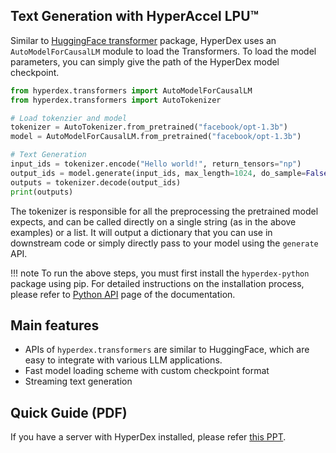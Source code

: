 
## Text Generation with HyperAccel LPU™

Similar to [HuggingFace transformer](https://huggingface.co/docs/transformers/index) package, HyperDex uses an `AutoModelForCausalLM` module to load the Transformers. To load the model parameters, you can simply give the path of the HyperDex model checkpoint.

```python linenums="1"
from hyperdex.transformers import AutoModelForCausalLM
from hyperdex.transformers import AutoTokenizer

# Load tokenzier and model
tokenizer = AutoTokenizer.from_pretrained("facebook/opt-1.3b")
model = AutoModelForCausalLM.from_pretrained("facebook/opt-1.3b")

# Text Generation
input_ids = tokenizer.encode("Hello world!", return_tensors="np")
output_ids = model.generate(input_ids, max_length=1024, do_sample=False)
outputs = tokenizer.decode(output_ids)
print(outputs)
```

The tokenizer is responsible for all the preprocessing the pretrained model expects, and can be called directly on a single string (as in the above examples) or a list. It will output a dictionary that you can use in downstream code or simply directly pass to your model using the `generate` API.


!!! note
    To run the above steps, you must first install the `hyperdex-python` package using pip. For detailed instructions on the installation process, please refer to [Python API](./python_api.md) page of the documentation.​

## Main features

 - APIs of `hyperdex.transformers` are similar to HuggingFace, which are easy to integrate with various LLM applications.
 - Fast model loading scheme with custom checkpoint format
 - Streaming text generation

## Quick Guide (PDF)
If you have a server with HyperDex installed, please refer [this PPT](./LPU_user_guide_v1.1.pdf).

